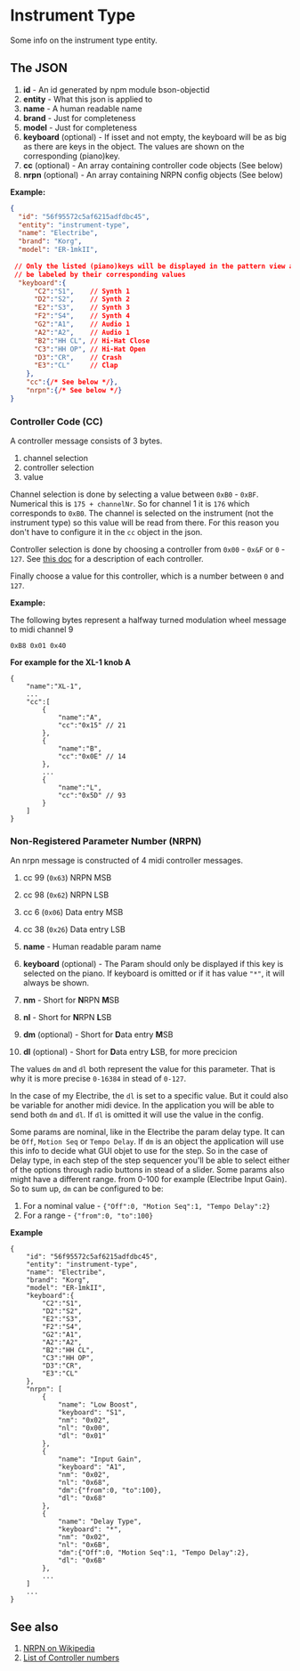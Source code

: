 # Instrument Type
Some info on the instrument type entity.



## The JSON
1. **id** - An id generated by npm module bson-objectid
2. **entity** - What this json is applied to
3. **name** - A human readable name
4. **brand** - Just for completeness
5. **model** - Just for completeness
6. **keyboard** (optional) - If isset and not empty, the keyboard will be as big as there are keys in the object. The values are shown on the corresponding (piano)key.
7. **cc** (optional) - An array containing controller code objects (See below)
8. **nrpn** (optional) - An array containing NRPN config objects (See below)

**Example:**
```json
{
  "id": "56f95572c5af6215adfdbc45",
  "entity": "instrument-type",
  "name": "Electribe",
  "brand": "Korg",
  "model": "ER-1mkII",
  
 // Only the listed (piano)keys will be displayed in the pattern view and they will 
 // be labeled by their corresponding values
  "keyboard":{
      "C2":"S1",    // Synth 1 
      "D2":"S2",    // Synth 2
      "E2":"S3",    // Synth 3
      "F2":"S4",    // Synth 4
      "G2":"A1",    // Audio 1
      "A2":"A2",    // Audio 1
      "B2":"HH CL", // Hi-Hat Close
      "C3":"HH OP", // Hi-Hat Open
      "D3":"CR",    // Crash
      "E3":"CL"     // Clap
    },
    "cc":{/* See below */},
    "nrpn":{/* See below */}
}
```
### Controller Code (CC)
A controller message consists of 3 bytes.

1. channel selection
2. controller selection
3. value

Channel selection is done by selecting a value between `0xB0` - `0xBF`. Numerical this is `175 + channelNr`. So for channel 1 it is `176` which corresponds to `0xB0`. The channel is selected on the instrument (not the instrument type) so this value will be read from there. For this reason you don't have to configure it in the `cc` object in the json.

Controller selection is done by choosing a controller from `0x00` - `0x&F` or `0` - `127`. See [this doc](http://www.indiana.edu/~emusic/cntrlnumb.html) for a description of each controller.

Finally choose a value for this controller, which is a number between `0` and `127`.


**Example:**

The following bytes represent a halfway turned modulation wheel message to midi channel 9
```
0xB8 0x01 0x40
```
**For example for the XL-1 knob A**
```
{
	"name":"XL-1",
	...
	"cc":[
		{
    		"name":"A",
    		"cc":"0x15" // 21
    	},
    	{
			"name":"B",
			"cc":"0x0E" // 14
		},
    	...
    	{
    		"name":"L",
			"cc":"0x5D" // 93
    	}
	]
}
```
### Non-Registered Parameter Number (NRPN)
An nrpn message is constructed of 4 midi controller messages.

1. cc 99 (`0x63`) NRPN MSB
2. cc 98 (`0x62`) NRPN LSB
3. cc 6 (`0x06`) Data entry MSB
4. cc 38 (`0x26`) Data entry LSB


1. **name** - Human readable param name
2. **keyboard** (optional) - The Param should only be displayed if this key is selected on the piano. If keyboard is omitted or if it has value `"*"`, it will always be shown. 
3. **nm** - Short for **N**RPN **M**SB
5. **nl** - Short for **N**RPN **L**SB
4. **dm** (optional) - Short for **D**ata entry **M**SB
4. **dl** (optional) - Short for **D**ata entry **L**SB, for more precicion

The values `dm` and `dl` both represent the value for this parameter. That is why it is more precise `0-16384` in stead
of `0-127`.

In the case of my Electribe, the `dl` is set to a specific value. But it could also be variable for another midi device. In the application you will be able to send both `dm` and `dl`. If `dl` is omitted it will use the value in the config.
   
Some params are nominal, like in the Electribe the param delay type. It can be `Off`, `Motion Seq` or `Tempo Delay`. If `dm` is an object the application will use this info to decide what GUI objet to use for the step. So in the case of Delay type, in each step of the step sequencer you'll be able to select either of the options through radio buttons in stead of a slider. Some params also might have a different range. from 0-100 for example (Electribe Input Gain). So to sum up, `dm` can be  configured to be:

1. For a nominal value - `{"Off":0, "Motion Seq":1, "Tempo Delay":2}`
2. For a range - `{"from":0, "to":100}` 

**Example**
```
{
	"id": "56f95572c5af6215adfdbc45",
	"entity": "instrument-type",
	"name": "Electribe",
	"brand": "Korg",
	"model": "ER-1mkII",
	"keyboard":{
		"C2":"S1",
		"D2":"S2",
		"E2":"S3",
		"F2":"S4",
		"G2":"A1",
		"A2":"A2",
		"B2":"HH CL",
		"C3":"HH OP",
		"D3":"CR",
		"E3":"CL"
	},
	"nrpn": [
		{
			"name": "Low Boost",
			"keyboard": "S1",
			"nm": "0x02",
			"nl": "0x00",
			"dl": "0x01"
		},
		{
			"name": "Input Gain",
			"keyboard": "A1",
			"nm": "0x02",
			"nl": "0x68",
			"dm":{"from":0, "to":100},
			"dl": "0x68"
		},
		{
			"name": "Delay Type",
			"keyboard": "*",
			"nm": "0x02",
			"nl": "0x6B",
			"dm":{"Off":0, "Motion Seq":1, "Tempo Delay":2},
			"dl": "0x6B"
		},
		...
	]
	...
}
```

## See also
1. [NRPN on Wikipedia](https://en.wikipedia.org/wiki/NRPN)
2. [List of Controller numbers](http://www.indiana.edu/~emusic/cntrlnumb.html)